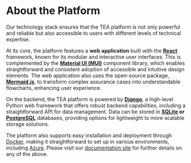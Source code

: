 # About the Platform

Our technology stack ensures that the TEA platform is not only powerful and reliable but also accessible to users with different levels of technical expertise.

At its core, the platform features a **web application** built with the [**React**](https://react.dev/) framework, known for its modular and interactive user interfaces. This is  complemented by the [**Material UI (MUI)**](https://mui.com/) component library, which enables straightforward and consistent adoption of accessible and intuitive design elements. The web application also uses the open-source package, [**Mermaid.js**](https://mermaid.js.org/), to transform complex assurance cases into understandable flowcharts, enhancing user experience.

On the backend, the TEA platform is powered by [**Django**](https://www.djangoproject.com/), a high-level Python web framework that offers robust backend capabilities, including a straightforward API for data management. Data can be stored in **[SQLite](https://www.sqlite.org/index.html) or [PostgreSQL](https://www.postgresql.org/)** databases, providing options for lightweight to more scalable storage solutions.

The platform also supports easy installation and deployment through [Docker](https://www.docker.com/), making it straightforward to set up in various environments, including [Azure](https://azure.microsoft.com/en-us)<!--~~, and offers secure login options via GitHub OAuth~~-->. Please visit our [documentation site](https://alan-turing-institute.github.io/AssurancePlatform/) for further details on any of the above.
